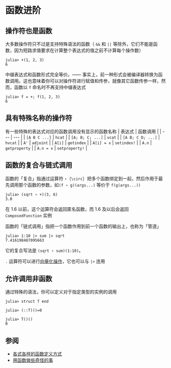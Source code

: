 # 函数进阶
## 操作符也是函数
大多数操作符只不过是支持特殊语法的函数（ `&&` 和 `||` 等除外，它们不能是函数，因为短路求值要求在计算整个表达式的值之前不计算每个操作数）
```julia-repl
julia> +(1, 2, 3)
6
```

中缀表达式和函数形式完全等价。—— 事实上，前一种形式会被编译器转换为函数调用。这也意味着你可以对操作符进行赋值和传参，就像其它函数传参一样，然而，函数以 `f` 命名时不再支持中缀表达式
```julia-repl
julia> f = +; f(1, 2, 3)
6
```

## 具有特殊名称的操作符
有一些特殊的表达式对应的函数调用没有显示的函数名称
| 表达式 | 函数调用 |
| --- | --- |
| `[A B C ...]` | `hcat` |
| `[A; B; C; ...]` | `vcat` |
| `[A B; C D; ...]` | `hvcat` |
| `A'` | `adjoint` |
| `A[i]` | `getindex` |
| `A[i] = x` | `setindex!` |
| `A.n` | `getproperty` |
| `A.n = x` | `setproperty!` |

## 函数的复合与链式调用
函数的「复合」指通过运算符 `∘`（`\circ`）把多个函数绑定到一起，然后作用于最先调用那个函数的参数，如`(f ∘ g)(args...)` 等价于 `f(g(args...))`
```julia-repl
julia> (sqrt ∘ +)(3, 6)
3.0
```

在 1.6 以前，这个运算符会返回匿名函数，而 1.6 及以后会返回 `ComposedFunction` 实例

函数的「链式调用」指把一个函数作用到前一个函数的输出上，也称为「管道」
```julia-repl
julia> 1:10 |> sum |> sqrt
7.416198487095663
```

它的复合写法是 `(sqrt ∘ sum)(1:10)`。

`.` 运算符可以进行[向量化操作](../basic/vector.md#向量点运算)，它也可以与 `|>` 连用

## 允许调用非函数
通过特殊的语法，你可以定义对于指定类型的实例的调用
```julia-repl
julia> struct T end

julia> (::T)()=0

julia> T()()
0
```

## 参阅
* [各式各样的函数定义方式](https://discourse.juliacn.com/t/topic/5400)
* [用函数做些奇怪的事](https://stackoverflow.com/questions/39133424)
